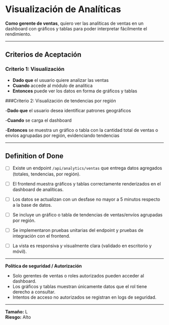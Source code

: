 # Visualización de Analíticas

**Como gerente de ventas**, quiero ver las analíticas de ventas en un dashboard con gráficos y tablas para poder interpretar fácilmente el rendimiento.

---

## Criterios de Aceptación

### Criterio 1: Visualización
- **Dado que** el usuario quiere analizar las ventas  
- **Cuando** accede al módulo de analítica  
- **Entonces** puede ver los datos en forma de gráficos y tablas

###Criterio 2: Visualización de tendencias por región

-**Dado que** el usuario desea identificar patrones geográficos

-**Cuando** se carga el dashboard

-**Entonces** se muestra un gráfico o tabla con la cantidad total de ventas o envíos agrupadas por región, evidenciando tendencias

---

## Definition of Done
- [ ] Existe un endpoint `/api/analytics/ventas` que entrega datos agregados (totales, tendencias, por región).
- [ ] El frontend muestra gráficos y tablas correctamente renderizados en el dashboard de analíticas.
- [ ] Los datos se actualizan con un desfase no mayor a 5 minutos respecto a la base de datos.
- [ ] Se incluye un gráfico o tabla de tendencias de ventas/envíos agrupadas por región.
- [ ] Se implementaron pruebas unitarias del endpoint y pruebas de integración con el frontend.
- [ ] La vista es responsiva y visualmente clara (validado en escritorio y móvil).


---

**Política de seguridad / Autorización**
- Solo gerentes de ventas o roles autorizados pueden acceder al dashboard.  
- Los gráficos y tablas muestran únicamente datos que el rol tiene derecho a consultar.  
- Intentos de acceso no autorizados se registran en logs de seguridad.

---

**Tamaño:** L  
**Riesgo:** Alto
